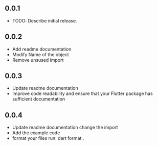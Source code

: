 ## 0.0.1

* TODO: Describe initial release.

## 0.0.2

* Add readme documentation
* Modify Name of the object
* Remove unsused import

## 0.0.3

* Update readme documentation
* Improve code readability and ensure that your Flutter package has sufficient documentation

## 0.0.4

* Update readme documentation change the import
* Add the example code
* format your files run: dart format .
